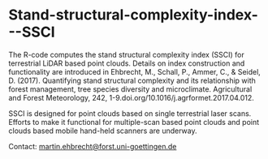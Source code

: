 # Stand-structural-complexity-index---SSCI

The R-code computes the stand structural complexity index (SSCI) for terrestrial LiDAR based point clouds. Details on index construction and functionality
are introduced in Ehbrecht, M., Schall, P., Ammer, C., & Seidel, D. (2017). Quantifying stand structural complexity and its relationship with forest management, 
tree species diversity and microclimate. Agricultural and Forest Meteorology, 242, 1-9.doi.org/10.1016/j.agrformet.2017.04.012.

SSCI is designed for point clouds based on single terrestrial laser scans. Efforts to make it functional for multiple-scan based point clouds and point clouds 
based mobile hand-held scanners are underway.

Contact: martin.ehbrecht@forst.uni-goettingen.de
